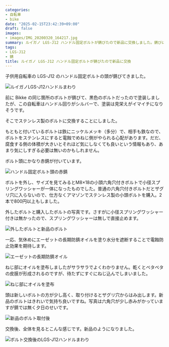 ```yaml
---
categories:
- 自転車
- bike
date: "2025-02-15T23:42:39+09:00"
draft: false
images: 
- images/IMG_20200320_164217.jpg
summary: ルイガノ LGS-J12 ハンドル固定ボルトが錆びたので新品に交換しました。錆びにくいステンレスボルトにエーゼットの長期防錆オイルを塗って錆止めします。
tags:
- LGS-J12
- 錆
title: ルイガノ LGS-J12 ハンドル固定ボルトが錆びたので新品に交換
---
```


子供用自転車の LGS-J12 のハンドル固定ボルトの頭が錆びてきました。

![ルイガノLGS-J12ハンドルまわり](./images/DSCF0339.JPG)

前に Bikke
の同じ箇所のボルトが錆びて、黒色のボルトだったので塗装しましたが、この自転車はハンドル回りがシルバーで、塗装は見栄えがイマイチになりそうです。

そこでステンレス製のボルトに交換することにしました。

もともと付いているボルトは鉄にニッケルメッキ（多分）で、相手も鉄なので、ボルトをステンレスにすると電蝕でめねじ側がやられる心配があります。だだ、腐食する側の体積が大きいとそれほど気にしなくても良いという情報もあり、あまり気にしすぎる必要は無いのかもしれません。

ボルト頭にかなり赤錆が付いています。

![ハンドル固定ボルト頭の赤錆](./images/IMG_20200320_164217.jpg)

ボルトを外し、サイズを見てみるとM8×18の小頭六角穴付きボルトで小径スプリングワッシャーが一体になったものでした。普通の六角穴付きボルトだとザグリ穴に入らないので、仕方なくアマゾンでステンレス製の小頭ボルトを購入。2本で800円以上もしました。

外したボルトと購入したボルトの写真です。さすがに小径スプリングワッシャー付きは無かったので、スプリングワッシャーは無しで直接止めます。

![外したボルトと新品のボルト](./images/IMG_20200320_164347.jpg)

一応、気休めにエーゼットの長期防錆オイルを塗り水分を遮断することで電蝕防止効果を期待します。

![エーゼットの長期防錆オイル](./images/IMG_20200320_164418.jpg)

ねじ部にオイルを塗布しましたがサラサラでよくわかりません。乾くとベタベタの皮膜が形成されるのですが、待たずにすぐにねじ込んでしまいました。

![ねじ部にオイルを塗布](./images/IMG_20200320_164521.jpg)

頭は新しいボルトの方が少し高く、取り付けるとザグリ穴からはみ出します。新品のボルトはきれいで気持ち良いですね。写真は六角穴が少し赤みがかっていますが錆では無く夕日のせいです。

![新品のボルト取付後](./images/IMG_20200320_165356.jpg)

交換後、全体を見るとこんな感じです。新品のようになりました。

![ボルト交換後のLGS-J12ハンドルまわり](./images/IMG_20200320_165426.jpg)
